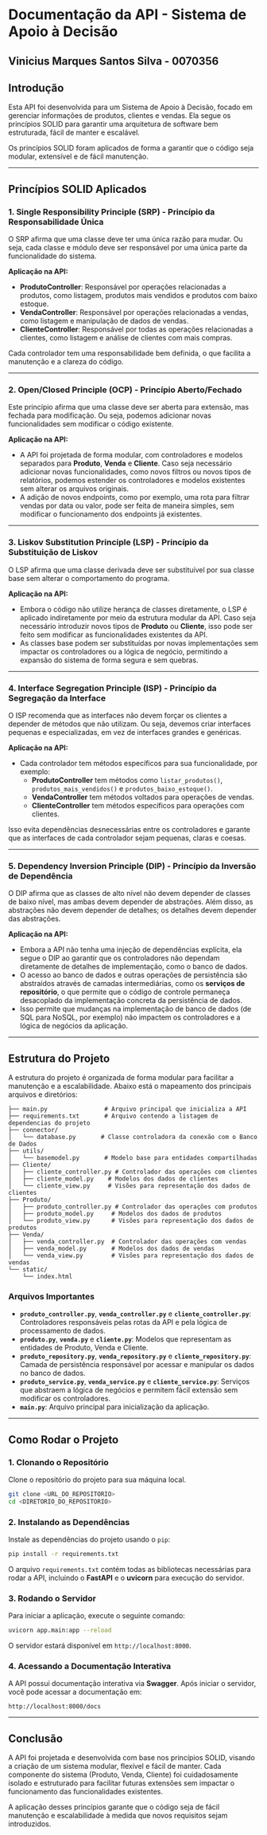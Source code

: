 # Documentação da API - Sistema de Apoio à Decisão

## Vinicius Marques Santos Silva - 0070356

## Introdução

Esta API foi desenvolvida para um Sistema de Apoio à Decisão, focado em gerenciar informações de produtos, clientes e vendas. Ela segue os princípios SOLID para garantir uma arquitetura de software bem estruturada, fácil de manter e escalável.

Os princípios SOLID foram aplicados de forma a garantir que o código seja modular, extensível e de fácil manutenção.

---

## Princípios SOLID Aplicados

### 1. **Single Responsibility Principle (SRP) - Princípio da Responsabilidade Única**

O SRP afirma que uma classe deve ter uma única razão para mudar. Ou seja, cada classe e módulo deve ser responsável por uma única parte da funcionalidade do sistema.

**Aplicação na API:**
- **ProdutoController**: Responsável por operações relacionadas a produtos, como listagem, produtos mais vendidos e produtos com baixo estoque.
- **VendaController**: Responsável por operações relacionadas a vendas, como listagem e manipulação de dados de vendas.
- **ClienteController**: Responsável por todas as operações relacionadas a clientes, como listagem e análise de clientes com mais compras.

Cada controlador tem uma responsabilidade bem definida, o que facilita a manutenção e a clareza do código.

---

### 2. **Open/Closed Principle (OCP) - Princípio Aberto/Fechado**

Este princípio afirma que uma classe deve ser aberta para extensão, mas fechada para modificação. Ou seja, podemos adicionar novas funcionalidades sem modificar o código existente.

**Aplicação na API:**
- A API foi projetada de forma modular, com controladores e modelos separados para **Produto**, **Venda** e **Cliente**. Caso seja necessário adicionar novas funcionalidades, como novos filtros ou novos tipos de relatórios, podemos estender os controladores e modelos existentes sem alterar os arquivos originais.
- A adição de novos endpoints, como por exemplo, uma rota para filtrar vendas por data ou valor, pode ser feita de maneira simples, sem modificar o funcionamento dos endpoints já existentes.

---

### 3. **Liskov Substitution Principle (LSP) - Princípio da Substituição de Liskov**

O LSP afirma que uma classe derivada deve ser substituível por sua classe base sem alterar o comportamento do programa.

**Aplicação na API:**
- Embora o código não utilize herança de classes diretamente, o LSP é aplicado indiretamente por meio da estrutura modular da API. Caso seja necessário introduzir novos tipos de **Produto** ou **Cliente**, isso pode ser feito sem modificar as funcionalidades existentes da API.
- As classes base podem ser substituídas por novas implementações sem impactar os controladores ou a lógica de negócio, permitindo a expansão do sistema de forma segura e sem quebras.

---

### 4. **Interface Segregation Principle (ISP) - Princípio da Segregação da Interface**

O ISP recomenda que as interfaces não devem forçar os clientes a depender de métodos que não utilizam. Ou seja, devemos criar interfaces pequenas e especializadas, em vez de interfaces grandes e genéricas.

**Aplicação na API:**
- Cada controlador tem métodos específicos para sua funcionalidade, por exemplo:
  - **ProdutoController** tem métodos como `listar_produtos()`, `produtos_mais_vendidos()` e `produtos_baixo_estoque()`.
  - **VendaController** tem métodos voltados para operações de vendas.
  - **ClienteController** tem métodos específicos para operações com clientes.
  
Isso evita dependências desnecessárias entre os controladores e garante que as interfaces de cada controlador sejam pequenas, claras e coesas.

---

### 5. **Dependency Inversion Principle (DIP) - Princípio da Inversão de Dependência**

O DIP afirma que as classes de alto nível não devem depender de classes de baixo nível, mas ambas devem depender de abstrações. Além disso, as abstrações não devem depender de detalhes; os detalhes devem depender das abstrações.

**Aplicação na API:**
- Embora a API não tenha uma injeção de dependências explícita, ela segue o DIP ao garantir que os controladores não dependam diretamente de detalhes de implementação, como o banco de dados.
- O acesso ao banco de dados e outras operações de persistência são abstraídos através de camadas intermediárias, como os **serviços de repositório**, o que permite que o código de controle permaneça desacoplado da implementação concreta da persistência de dados.
- Isso permite que mudanças na implementação de banco de dados (de SQL para NoSQL, por exemplo) não impactem os controladores e a lógica de negócios da aplicação.

---

## Estrutura do Projeto

A estrutura do projeto é organizada de forma modular para facilitar a manutenção e a escalabilidade. Abaixo está o mapeamento dos principais arquivos e diretórios:

```
├── main.py                # Arquivo principal que inicializa a API
├── requirements.txt       # Arquivo contendo a listagem de dependencias do projeto 
├── connector/
│   └── database.py       # Classe controladora da conexão com o Banco de Dados
├── utils/
│   └── basemodel.py       # Modelo base para entidades compartilhadas
├── Cliente/
│   ├── cliente_controller.py # Controlador das operações com clientes
│   ├── cliente_model.py    # Modelos dos dados de clientes
│   └── cliente_view.py     # Visões para representação dos dados de clientes
├── Produto/
│   ├── produto_controller.py # Controlador das operações com produtos
│   ├── produto_model.py     # Modelos dos dados de produtos
│   └── produto_view.py      # Visões para representação dos dados de produtos
├── Venda/
│   ├── venda_controller.py  # Controlador das operações com vendas
│   ├── venda_model.py       # Modelos dos dados de vendas
│   └── venda_view.py        # Visões para representação dos dados de vendas
└── static/
    └── index.html  
```

### Arquivos Importantes

- **`produto_controller.py`**, **`venda_controller.py`** e **`cliente_controller.py`**: Controladores responsáveis pelas rotas da API e pela lógica de processamento de dados.
- **`produto.py`**, **`venda.py`** e **`cliente.py`**: Modelos que representam as entidades de Produto, Venda e Cliente.
- **`produto_repository.py`**, **`venda_repository.py`** e **`cliente_repository.py`**: Camada de persistência responsável por acessar e manipular os dados no banco de dados.
- **`produto_service.py`**, **`venda_service.py`** e **`cliente_service.py`**: Serviços que abstraem a lógica de negócios e permitem fácil extensão sem modificar os controladores.
- **`main.py`**: Arquivo principal para inicialização da aplicação.

---

## Como Rodar o Projeto

### 1. Clonando o Repositório

Clone o repositório do projeto para sua máquina local.

```bash
git clone <URL_DO_REPOSITORIO>
cd <DIRETORIO_DO_REPOSITORIO>
```

### 2. Instalando as Dependências

Instale as dependências do projeto usando o `pip`:

```bash
pip install -r requirements.txt
```

O arquivo `requirements.txt` contém todas as bibliotecas necessárias para rodar a API, incluindo o **FastAPI** e o **uvicorn** para execução do servidor.

### 3. Rodando o Servidor

Para iniciar a aplicação, execute o seguinte comando:

```bash
uvicorn app.main:app --reload
```

O servidor estará disponível em `http://localhost:8000`.

### 4. Acessando a Documentação Interativa

A API possui documentação interativa via **Swagger**. Após iniciar o servidor, você pode acessar a documentação em:

```
http://localhost:8000/docs
```

---

## Conclusão

A API foi projetada e desenvolvida com base nos princípios SOLID, visando a criação de um sistema modular, flexível e fácil de manter. Cada componente do sistema (Produto, Venda, Cliente) foi cuidadosamente isolado e estruturado para facilitar futuras extensões sem impactar o funcionamento das funcionalidades existentes.

A aplicação desses princípios garante que o código seja de fácil manutenção e escalabilidade à medida que novos requisitos sejam introduzidos.

